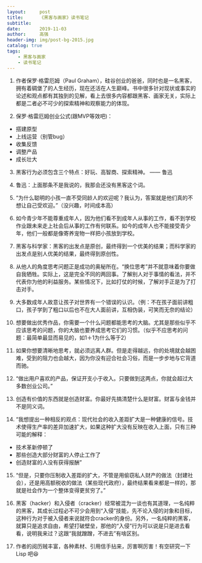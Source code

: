 ```yaml
---
layout:     post
title:      《黑客与画家》读书笔记
subtitle:   
date:       2019-11-03
author:     高强
header-img: img/post-bg-2015.jpg
catalog: true
tags:
    - 黑客与画家
    - 读书笔记
---
```


1. 作者保罗·格雷厄姆（Paul Graham），硅谷创业的爸爸，同时也是一名黑客，拥有着碉堡了的人生经历，现在还活在人生巅峰。书中很多针对现状或事实的论述和观点都有其独到的见解，看上去很多内容都跟黑客、画家无关，实际上都是二者必不可少的探索精神和观察能力的体现。


2. 保罗·格雷厄姆创业公式(跟MVP等效吧)：
* 搭建原型
* 上线运营（别管bug）
* 收集反馈
* 调整产品
* 成长壮大

3. 黑客行为必须包含三个特点：好玩、高智商、探索精神。 —— 鲁迅


4. 鲁迅：上面那条不是我说的，我那会还没有黑客这个词。


5. “为什么聪明的小孩一直不受同龄人的欢迎呢？我认为，答案就是他们真的不想让自己受欢迎。”（没兴趣，时间成本高）


6. 如今青少年不能尊重成年人，因为他们看不到成年人从事的工作，看不到学校作业跟未来走上社会后从事的工作有何联系。如今的成年人也不能接受青少年，他们一般都是像寄养宠物一样把小孩放到学校。


7. 黑客与科学家：黑客的出发点是原创，最终得到一个优美的结果；而科学家的出发点是别人优美的结果，最终得到原创性。


8. 从他人的角度思考问题正是成功的奥秘所在。“换位思考”并不就意味着你要做自我牺牲。实际上，这是完全不同的两回事。了解别人对于事情的看法，并不代表你为他的利益服务。某些情况下，比如打仗的时候，了解对手正是为了打击对手。


9. 大多数成年人故意让孩子对世界有一个错误的认识。（例：不在孩子面前讲粗口，孩子学到了粗口以后也不在大人面前讲，互相伪装，可笑而无奈的结论）

10. 想要做出优秀作品，你需要一个什么问题都能思考的大脑。尤其是那些似乎不应该思考的问题，你的大脑也要养成思考它们的习惯。（似乎不应思考的问题：最简单最显而易见的，如1＋1为什么等于2）


11. 如果你想要清晰地思考，就必须远离人群。但是走得越远，你的处境就会越困难，受到的阻力也会越大，因为你没有迎合社会习俗，而是一步步地与它背道而驰。


12. “做出用户喜欢的产品，保证开支小于收入。只要做到这两点，你就会超过大多数创业公司。”


13. 创造有价值的东西就是创造财富。你最好先搞清楚什么是财富。财富与金钱并不是同义词。


14. “我想提出一种相反的观点：现代社会的收入差距扩大是一种健康的信号。技术使得生产率的差异加速扩大，如果这种扩大没有反映在收入上面，只有三种可能的解释：
    
- 技术革新停顿了 
- 那些创造大部分财富的人停止工作了
- 创造财富的人没有获得报酬”


15. “但是，只要你压制收入差距的扩大，不管是用偷窃私人财产的做法（封建社会），还是用高额税收的做法（某些现代政府），最终结果看来都是一样的，那就是社会作为一个整体变得更贫穷了。”


16. 黑客（hacker）和入侵者（cracker）经常被混为一谈也有其道理，一名纯粹的黑客，其成长过程必不可少会用到“入侵”技能，先不论入侵的对象和目标，这种行为对于被入侵者来说就符合cracker的身份。另外，一名纯粹的黑客，就算只是追求自由，希望打破壁垒，那他的“入侵”行为可以说是只是进去看看，说明我来过？这跟“我就蹭蹭，不进去”有啥区别。


17. 作者的阅历贼丰富，各种素材、引用信手拈来，厉害啊厉害！有空研究一下 Lisp 吧😆


